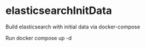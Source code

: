 # elasticsearchInitData
Build elasticsearch with initial data via docker-compose

Run docker compose up -d
